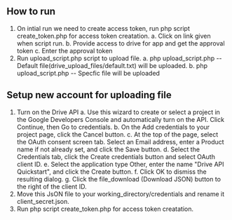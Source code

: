 ## How to run ##

1. On intial run we need to create access token, run php script create_token.php for access token creatation.
	a. Click on link given when script run.
	b. Provide access to drive for app and get the approval token
	c. Enter the approval token	
2. Run upload_script.php script to upload file.
	a. php upload_script.php   -- Default file(drive_upload_files/default.txt) will be uploaded.
	b. php upload_script.php <filepath> -- Specfic file will be uploaded

## Setup new account for uploading file ##

1. Turn on the Drive API
	a. Use this wizard to create or select a project in the Google Developers Console and automatically turn on the API. 		   Click Continue, then Go to credentials.
	b. On the Add credentials to your project page, click the Cancel button.
	c. At the top of the page, select the OAuth consent screen tab. Select an Email address, enter a Product name if not 		   already set, and click the Save button.
	d. Select the Credentials tab, click the Create credentials button and select OAuth client ID.
	e. Select the application type Other, enter the name "Drive API Quickstart", and click the Create button.
	f. Click OK to dismiss the resulting dialog.
	g. Click the file_download (Download JSON) button to the right of the client ID.
2. Move this JsON file to your working_directory/credentials and rename it client_secret.json.
3. Run php script create_token.php for access token creatation.

